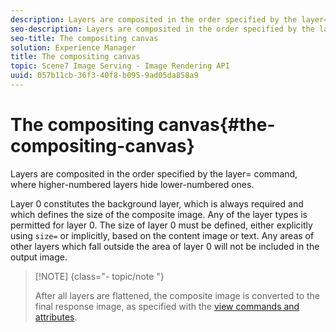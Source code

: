 ```yaml
---
description: Layers are composited in the order specified by the layer= command, where higher-numbered layers hide lower-numbered ones.
seo-description: Layers are composited in the order specified by the layer= command, where higher-numbered layers hide lower-numbered ones.
seo-title: The compositing canvas
solution: Experience Manager
title: The compositing canvas
topic: Scene7 Image Serving - Image Rendering API
uuid: 057b11cb-36f3-40f8-b095-9ad05da858a9
---
```


# The compositing canvas{#the-compositing-canvas}

Layers are composited in the order specified by the layer= command, where higher-numbered layers hide lower-numbered ones.

Layer 0 constitutes the background layer, which is always required and which defines the size of the composite image. Any of the layer types is permitted for layer 0. The size of layer 0 must be defined, either explicitly using `size=` or implicitly, based on the content image or text. Any areas of other layers which fall outside the area of layer 0 will not be included in the output image.

>[!NOTE] {class="- topic/note "}
>
>After all layers are flattened, the composite image is converted to the final response image, as specified with the [view commands and attributes](../../../../../../is-api/http-ref/image-serving-api-ref/c-http-protocol-reference/c-syntax-and-features/c-command-overview/r-view-commands-and-attributes.md#reference-8b3d637d080a47a4ba669a7f0de2ba90).

